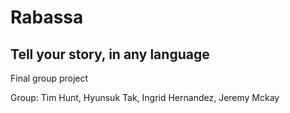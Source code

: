 # Rabassa
## Tell your story, in any language
Final group project 

Group: Tim Hunt, Hyunsuk Tak, Ingrid Hernandez, Jeremy Mckay
